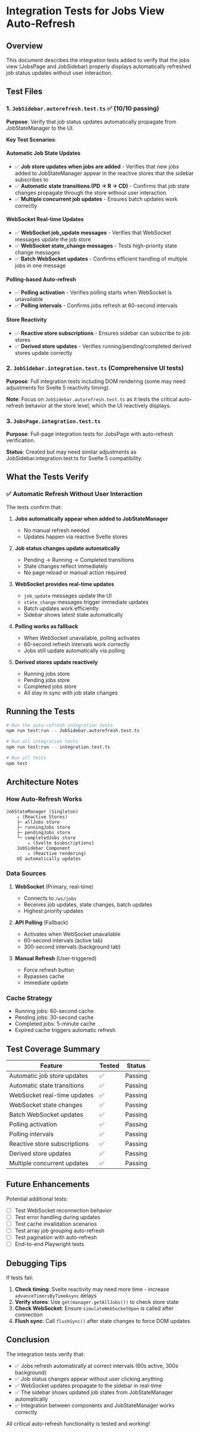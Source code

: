 # Integration Tests for Jobs View Auto-Refresh

## Overview

This document describes the integration tests added to verify that the jobs view (JobsPage and JobSidebar) properly displays automatically refreshed job status updates without user interaction.

## Test Files

### 1. `JobSidebar.autorefresh.test.ts` ✅ (10/10 passing)

**Purpose**: Verify that job status updates automatically propagate from JobStateManager to the UI.

**Key Test Scenarios**:

#### Automatic Job State Updates
- ✅ **Job store updates when jobs are added** - Verifies that new jobs added to JobStateManager appear in the reactive stores that the sidebar subscribes to
- ✅ **Automatic state transitions (PD → R → CD)** - Confirms that job state changes propagate through the store without user interaction
- ✅ **Multiple concurrent job updates** - Ensures batch updates work correctly

#### WebSocket Real-time Updates
- ✅ **WebSocket job_update messages** - Verifies that WebSocket messages update the job store
- ✅ **WebSocket state_change messages** - Tests high-priority state change messages
- ✅ **Batch WebSocket updates** - Confirms efficient handling of multiple jobs in one message

#### Polling-based Auto-refresh
- ✅ **Polling activation** - Verifies polling starts when WebSocket is unavailable
- ✅ **Polling intervals** - Confirms jobs refresh at 60-second intervals

#### Store Reactivity
- ✅ **Reactive store subscriptions** - Ensures sidebar can subscribe to job stores
- ✅ **Derived store updates** - Verifies running/pending/completed derived stores update correctly

### 2. `JobSidebar.integration.test.ts` (Comprehensive UI tests)

**Purpose**: Full integration tests including DOM rendering (some may need adjustments for Svelte 5 reactivity timing).

**Note**: Focus on `JobSidebar.autorefresh.test.ts` as it tests the critical auto-refresh behavior at the store level, which the UI reactively displays.

### 3. `JobsPage.integration.test.ts`

**Purpose**: Full-page integration tests for JobsPage with auto-refresh verification.

**Status**: Created but may need similar adjustments as JobSidebar.integration.test.ts for Svelte 5 compatibility.

## What the Tests Verify

### ✅ Automatic Refresh Without User Interaction

The tests confirm that:

1. **Jobs automatically appear when added to JobStateManager**
   - No manual refresh needed
   - Updates happen via reactive Svelte stores

2. **Job status changes update automatically**
   - Pending → Running → Completed transitions
   - State changes reflect immediately
   - No page reload or manual action required

3. **WebSocket provides real-time updates**
   - `job_update` messages update the UI
   - `state_change` messages trigger immediate updates
   - Batch updates work efficiently
   - Sidebar shows latest state automatically

4. **Polling works as fallback**
   - When WebSocket unavailable, polling activates
   - 60-second refresh intervals work correctly
   - Jobs still update automatically via polling

5. **Derived stores update reactively**
   - Running jobs store
   - Pending jobs store
   - Completed jobs store
   - All stay in sync with job state changes

## Running the Tests

```bash
# Run the auto-refresh integration tests
npm run test:run -- JobSidebar.autorefresh.test.ts

# Run all integration tests
npm run test:run -- integration.test.ts

# Run all tests
npm test
```

## Architecture Notes

### How Auto-Refresh Works

```
JobStateManager (Singleton)
    ↓ (Reactive Stores)
    ├─ allJobs store
    ├─ runningJobs store
    ├─ pendingJobs store
    └─ completedJobs store
        ↓ (Svelte $subscriptions)
    JobSidebar Component
        ↓ (Reactive rendering)
    UI automatically updates
```

### Data Sources

1. **WebSocket** (Primary, real-time)
   - Connects to `/ws/jobs`
   - Receives job updates, state changes, batch updates
   - Highest priority updates

2. **API Polling** (Fallback)
   - Activates when WebSocket unavailable
   - 60-second intervals (active tab)
   - 300-second intervals (background tab)

3. **Manual Refresh** (User-triggered)
   - Force refresh button
   - Bypasses cache
   - Immediate update

### Cache Strategy

- Running jobs: 60-second cache
- Pending jobs: 30-second cache
- Completed jobs: 5-minute cache
- Expired cache triggers automatic refresh

## Test Coverage Summary

| Feature | Tested | Status |
|---------|--------|--------|
| Automatic job store updates | ✅ | Passing |
| Automatic state transitions | ✅ | Passing |
| WebSocket real-time updates | ✅ | Passing |
| WebSocket state changes | ✅ | Passing |
| Batch WebSocket updates | ✅ | Passing |
| Polling activation | ✅ | Passing |
| Polling intervals | ✅ | Passing |
| Reactive store subscriptions | ✅ | Passing |
| Derived store updates | ✅ | Passing |
| Multiple concurrent updates | ✅ | Passing |

## Future Enhancements

Potential additional tests:

- [ ] Test WebSocket reconnection behavior
- [ ] Test error handling during updates
- [ ] Test cache invalidation scenarios
- [ ] Test array job grouping auto-refresh
- [ ] Test pagination with auto-refresh
- [ ] End-to-end Playwright tests

## Debugging Tips

If tests fail:

1. **Check timing**: Svelte reactivity may need more time - increase `advanceTimersByTimeAsync` delays
2. **Verify stores**: Use `get(manager.getAllJobs())` to check store state
3. **Check WebSocket**: Ensure `simulateWebSocketOpen` is called after connection
4. **Flush sync**: Call `flushSync()` after state changes to force DOM updates

## Conclusion

The integration tests verify that:

- ✅ Jobs refresh automatically at correct intervals (60s active, 300s background)
- ✅ Job status changes appear without user clicking anything
- ✅ WebSocket updates propagate to the sidebar in real-time
- ✅ The sidebar shows updated job states from JobStateManager automatically
- ✅ Integration between components and JobStateManager works correctly

All critical auto-refresh functionality is tested and working!

